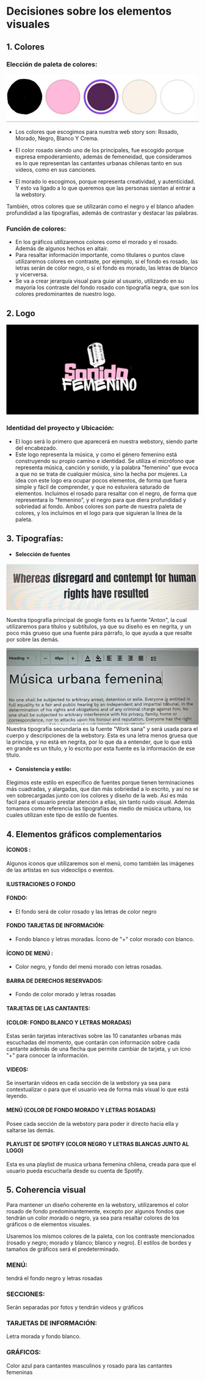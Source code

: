 # Decisiones sobre los elementos visuales

## 1. Colores
### Elección de paleta de colores: 
![PALETA DE COLORES](./colores.jpeg)
- Los colores que escogimos para nuestra web story son: Rosado, Morado, Negro, Blanco Y Crema.

- El color rosado siendo uno de los principales, fue escogido porque expresa empoderamiento, además de femeneidad, que consideramos es lo que representan las cantantes urbanas chilenas tanto en sus videos, como en sus canciones.

- El morado lo escogimos, porque representa creatividad, y autenticidad. Y esto va ligado a lo que queremos que las personas sientan al entrar a la webstory.

También, otros colores que se utilizarán como el negro y el blanco añaden profundidad a las tipografías, además de contrastar y destacar las palabras.
### Función de colores:
- En los gráficos utilizaremos colores como el morado y el rosado. Además de algunos hechos en altair.
- Para resaltar información importante, como titulares o puntos clave utilizaremos colores en contraste, por ejemplo, si el fondo es rosado, las letras serán de color negro, o si el fondo es morado, las letras de blanco y vicerversa.
- Se va a crear jerarquía visual para guiar al usuario, utilizando en su mayoría los contraste del fondo rosado con tipografía negra, que son los colores predominantes de nuestro logo.

## 2. Logo
![sonido femenino foto](./SONIDO%20FEMENINO%20LOGO.jpeg)



### Identidad del proyecto y Ubicación: 

- El logo será lo primero que aparecerá en nuestra webstory, siendo parte del encabezado.
- Este logo representa la música, y como el género femenino está construyendo su propio camino e identidad.
Se utiliza el micrófono que representa música, canción y sonido, y la palabra "femenino" que evoca a que no se trata de cualquier música, sino la hecha por mujeres.
La idea con este logo era ocupar pocos elementos, de forma que fuera simple y fácil de comprender, y que no estuviera saturado de elementos.
Incluímos el rosado para resaltar con el negro, de forma que representara lo "femenino", y el negro para que diera profundidad y sobriedad al fondo.
Ambos colores son parte de nuestra paleta de colores, y los incluímos en el logo para que siguieran la línea de la paleta.
## 3. Tipografías: 
- #### Selección de fuentes 
![Foto tipografía 1](./ANTON.jpeg)

 Nuestra tipografía principal de google fonts es la fuente "Anton", la cual utilizaremos para títulos y subtítulos, ya que su diseño es en negrita, y un poco más grueso que una fuente pára párrafo, lo que ayuda a que resalte por sobre las demás.

![foto tipografía 2](./TIPOGRAFÍA%20SECUNDARIA.jpeg)
 Nuestra tipografía secundaria es la fuente "Work sana" y será usada para el cuerpo y descripciones de la webstory. Esta es una letra menos gruesa que la principa, y no está en negrita, por lo que da a entender, que lo que está en grande es un título, y lo escrito por esta fuente es la información de ese título.

- ####  Consistencia y estilo: 
Elegimos este estilo en específico de fuentes porque tienen terminaciones más cuadradas, y alargadas, que dan más sobriedad a lo escrito, y así no se ven sobrecargadas junto con los colores y diseño de la web. Así es más facil para el usuario prestar atención a ellas, sin tanto ruido visual.
Además tomamos como referencia las tipografías de medio de música urbana, los cuales utilizan este tipo de estilo de fuentes.
## 4. Elementos gráficos complementarios
#### ÍCONOS :
Algunos íconos que utilizaremos son el menú, como también las imágenes de las artistas en sus videoclips o eventos.
 #### ILUSTRACIONES O FONDO

 #### FONDO:
 - El fondo será de color rosado y las letras de color negro
 #### FONDO TARJETAS DE INFORMACIÓN:
 - Fondo blanco y letras moradas. Ícono de "+" color morado con blanco.
#### ÍCONO DE MENÚ : 
- Color negro, y fondo del menú morado con letras rosadas.

#### BARRA DE DERECHOS RESERVADOS: 
- Fondo de color morado y letras rosadas
#### TARJETAS DE LAS CANTANTES:
#### (COLOR: FONDO BLANCO Y LETRAS MORADAS)

Estas serán tarjetas interactivas sobre las  10 canatantes urbanas más escuchadas del momento, que contarán con información sobre cada cantante además de una flecha que permite cambiar de tarjeta, y un ícno "+" para conocer la información.

#### VIDEOS: 
Se insertarán videos en cada sección de la webstory ya sea para contextualizar o para que el usuario vea de forma más visual lo que está leyendo.

#### MENÚ (COLOR DE FONDO MORADO Y LETRAS ROSADAS)
Posee cada sección de la webstory para poder ir directo hacia ella y saltarse las demás.

#### PLAYLIST DE SPOTIFY (COLOR NEGRO Y LETRAS BLANCAS JUNTO AL LOGO)
Esta es una playlist de musica urbana femenina chilena, creada para que el usuario pueda escucharla desde su cuenta de Spotify.



## 5. Coherencia visual
Para mantener un diseño coherente en la webstory, utilizaremos el color rosado de fondo predominantemente, excepto por algunos fondos que tendrán un color morado o negro, ya sea para resaltar colores de los gráficos o de elementos visuales.

Usaremos los mismos colores de la paleta, con los contraste mencionados (rosado y negro; morado y blanco; blanco y negro).
El estilos de bordes y tamaños de gráficos será el predeterminado.

### MENÚ: 
tendrá el fondo negro y letras rosadas
### SECCIONES: 
Serán separadas por fotos y tendrán videos y gráficos
### TARJETAS DE INFORMACIÓN: 
Letra morada y fondo blanco.
### GRÁFICOS:
Color azul para cantantes masculinos y rosado para las cantantes femeninas





